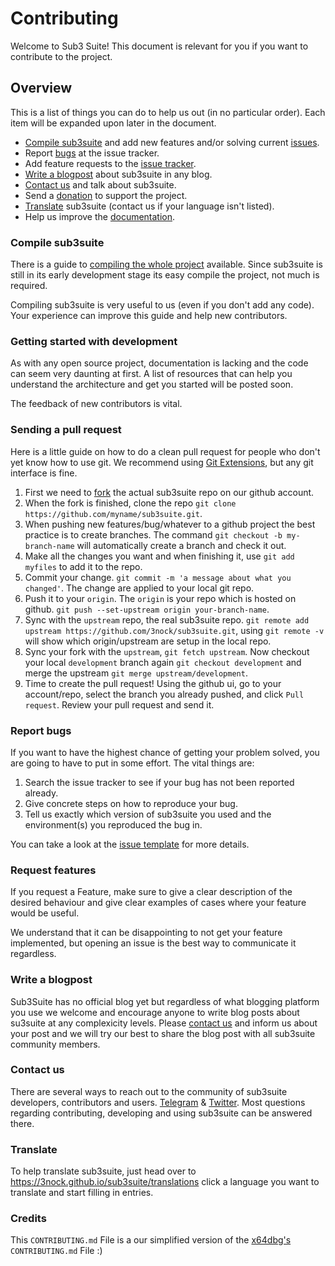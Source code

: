 # Contributing

Welcome to Sub3 Suite! This document is relevant for you if you want to contribute to the project.

## Overview

This is a list of things you can do to help us out (in no particular order). Each item will be expanded upon later in the document.

- [Compile sub3suite](COMPILING.md) and add new features and/or solving current [issues](https://github.com/3nock/sub3suite).
- Report [bugs](https://github.com/3nock/sub3suite) at the issue tracker.
- Add feature requests to the [issue tracker](https://github.com/3nock/sub3suite).
- [Write a blogpost](https://3nock.github.io/Looking-for-writers.html) about sub3suite in any blog.
- [Contact us](CONTACTS.md) and talk about sub3suite.
- Send a [donation](https://3nock.github.io/sub3suite/donations.html) to support the project.
- [Translate](https://3nock.github.io/sub3suite/translations.html) sub3suite (contact us if your language isn't listed).
- Help us improve the [documentation](https://github.com/sub3suite/docs/issues).

### Compile sub3suite

There is a guide to [compiling the whole project](COMPILING.md) available. Since sub3suite is still in its early development stage its easy compile the project, not much is required.

Compiling sub3suite is very useful to us (even if you don't add any code). Your experience can improve this guide and help new contributors.

### Getting started with development

As with any open source project, documentation is lacking and the code can seem very daunting at first. A list of resources that can help you understand the architecture and get you started will be posted soon.

The feedback of new contributors is vital.

### Sending a pull request

Here is a little guide on how to do a clean pull request for people who don't yet know how to use git. We recommend using [Git Extensions](https://gitextensions.github.io), but any git interface is fine.

1. First we need to [fork](https://help.github.com/articles/fork-a-repo/) the actual sub3suite repo on our github account.
2. When the fork is finished, clone the repo `git clone https://github.com/myname/sub3suite.git`.
3. When pushing new features/bug/whatever to a github project the best practice is to create branches. The command `git checkout -b my-branch-name` will automatically create a branch and check it out.
4. Make all the changes you want and when finishing it, use `git add myfiles` to add it to the repo.
5. Commit your change. `git commit -m 'a message about what you changed'`. The change are applied to your local git repo.
6. Push it to your `origin`. The `origin` is your repo which is hosted on github. `git push --set-upstream origin your-branch-name`.
7. Sync with the `upstream` repo, the real sub3suite repo. `git remote add upstream https://github.com/3nock/sub3suite.git`, using `git remote -v` will show which origin/upstream are setup in the local repo.
8. Sync your fork with the `upstream`, `git fetch upstream`. Now checkout your local `development` branch again `git checkout development` and merge the upstream `git merge upstream/development`.
9. Time to create the pull request! Using the github ui, go to your account/repo, select the branch you already pushed, and click `Pull request`. Review your pull request and send it.

### Report bugs

If you want to have the highest chance of getting your problem solved, you are going to have to put in some effort. The vital things are:

1. Search the issue tracker to see if your bug has not been reported already.
2. Give concrete steps on how to reproduce your bug.
3. Tell us exactly which version of sub3suite you used and the environment(s) you reproduced the bug in.

You can take a look at the [issue template](https://github.com/3nock/sub3suite/blob/development/.github/ISSUE_TEMPLATE.md) for more details.

### Request features

If you request a Feature, make sure to give a clear description of the desired behaviour and give clear examples of cases where your feature would be useful.

We understand that it can be disappointing to not get your feature implemented, but opening an issue is the best way to communicate it regardless.

### Write a blogpost

Sub3Suite has no official blog yet but regardless of what blogging platform you use we welcome and encourage anyone to write blog posts about su3suite at any complexicity levels. 
Please [contact us](CONTACTS.md) and inform us about your post and we will try our best to share the blog post with all sub3suite community members.

### Contact us

There are several ways to reach out to the community of sub3suite developers, contributors and users. [Telegram](https://telegram.me/sub3suite) & [Twitter](http://twitter.com/sub3suite). Most questions regarding contributing, developing and using sub3suite can be answered there.

### Translate

To help translate sub3suite, just head over to https://3nock.github.io/sub3suite/translations click a language you want to translate and start filling in entries.

### Credits

This `CONTRIBUTING.md` File is a our simplified version of the [x64dbg's](https://github.com/x64dbg/x64dbg) `CONTRIBUTING.md` File :)


